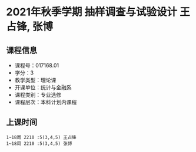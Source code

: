 # 2021年秋季学期 抽样调查与试验设计 王占锋, 张博






## 课程信息

- 课程号：017168.01
- 学分：3
- 教学类型：理论课
- 开课单位：统计与金融系
- 课程类别：专业选修
- 课程层次：本科计划内课程

## 上课时间

```
1~18周 2210 :5(3,4,5) 王占锋
1~18周 2210 :5(3,4,5) 张博
```

